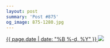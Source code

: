 ```yaml
---
layout: post
summary: 'Post #875'
og_image: 875-1280.jpg
---
```


<p>
 <time>
  <a href="/875">
   {{ page.date | date: "%B %-d, %Y" }}
  </a>
 </time>
 <a href="/875">
  <img data-taken="7/7/2019" sizes="(min-width: 700px) 50vw, calc(100vw - 2rem)" src="{{ site.assets_url }}/875-640.jpg" srcset="{{ site.assets_url }}/875-320.jpg 320w, {{ site.assets_url }}/875-640.jpg 640w, {{ site.assets_url }}/875-960.jpg 960w, {{ site.assets_url }}/875-1280.jpg 1280w"/>
 </a>
</p>
